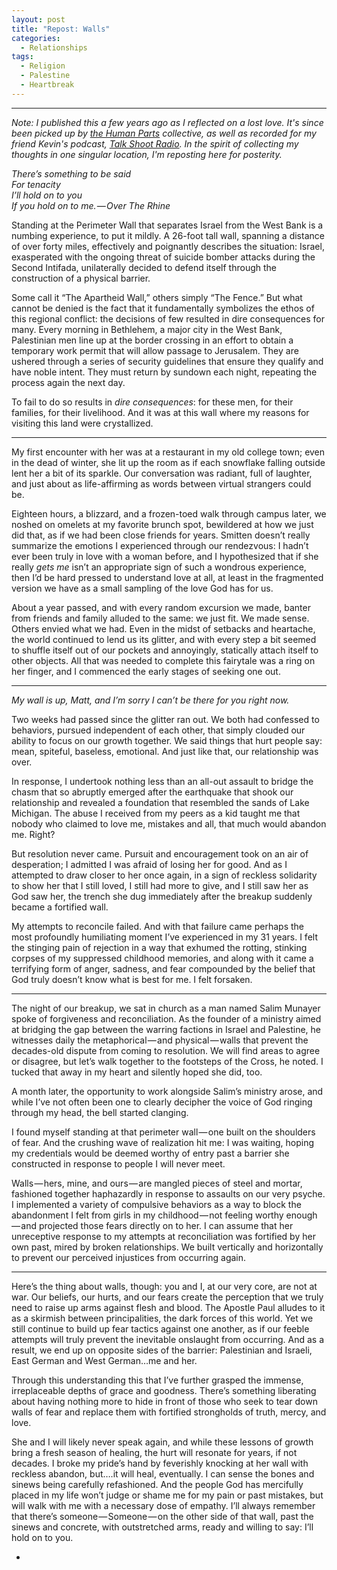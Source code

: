 ```yaml
---
layout: post
title: "Repost: Walls"
categories:
  - Relationships
tags:
  - Religion
  - Palestine
  - Heartbreak
---
```


---

_Note: I published this a few years ago as I reflected on a lost love.  It's since been picked up by [the Human Parts](https://medium.com/human-parts) collective, as well as recorded for my friend Kevin's podcast, [Talk Shoot Radio](http://talkshootradiopodcast.libsyn.com/tsr-8-matt). In the spirit of collecting my thoughts in one singular location, I'm reposting here for posterity._


_There’s something to be said  
For tenacity  
I’ll hold on to you  
If you hold on to me. — Over The Rhine_  


Standing at the Perimeter Wall that separates Israel from the West Bank is a numbing experience, to put it mildly. A 26-foot tall wall, spanning a distance of over forty miles, effectively and poignantly describes the situation: Israel, exasperated with the ongoing threat of suicide bomber attacks during the Second Intifada, unilaterally decided to defend itself through the construction of a physical barrier.  


Some call it “The Apartheid Wall,” others simply “The Fence.” But what cannot be denied is the fact that it fundamentally symbolizes the ethos of this regional conflict: the decisions of few resulted in dire consequences for many.
Every morning in Bethlehem, a major city in the West Bank, Palestinian men line up at the border crossing in an effort to obtain a temporary work permit that will allow passage to Jerusalem. They are ushered through a series of security guidelines that ensure they qualify and have noble intent. They must return by sundown each night, repeating the process again the next day.  

To fail to do so results in _dire consequences_: for these men, for their families, for their livelihood. And it was at this wall where my reasons for visiting this land were crystallized.


---

My first encounter with her was at a restaurant in my old college town; even in the dead of winter, she lit up the room as if each snowflake falling outside lent her a bit of its sparkle. Our conversation was radiant, full of laughter, and just about as life-affirming as words between virtual strangers could be.  

Eighteen hours, a blizzard, and a frozen-toed walk through campus later, we noshed on omelets at my favorite brunch spot, bewildered at how we just did that, as if we had been close friends for years. Smitten doesn’t really summarize the emotions I experienced through our rendezvous: I hadn’t ever been truly in love with a woman before, and I hypothesized that if she really _gets me_ isn’t an appropriate sign of such a wondrous experience, then I’d be hard pressed to understand love at all, at least in the fragmented version we have as a small sampling of the love God has for us.  

About a year passed, and with every random excursion we made, banter from friends and family alluded to the same: we just fit. We made sense. Others envied what we had. Even in the midst of setbacks and heartache, the world continued to lend us its glitter, and with every step a bit seemed to shuffle itself out of our pockets and annoyingly, statically attach itself to other objects. All that was needed to complete this fairytale was a ring on her finger, and I commenced the early stages of seeking one out.


---

_My wall is up, Matt, and I’m sorry I can’t be there for you right now._  

Two weeks had passed since the glitter ran out. We both had confessed to behaviors, pursued independent of each other, that simply clouded our ability to focus on our growth together. We said things that hurt people say: mean, spiteful, baseless, emotional. And just like that, our relationship was over.  

In response, I undertook nothing less than an all-out assault to bridge the chasm that so abruptly emerged after the earthquake that shook our relationship and revealed a foundation that resembled the sands of Lake Michigan. The abuse I received from my peers as a kid taught me that nobody who claimed to love me, mistakes and all, that much would abandon me. Right?  

But resolution never came. Pursuit and encouragement took on an air of desperation; I admitted I was afraid of losing her for good. And as I attempted to draw closer to her once again, in a sign of reckless solidarity to show her that I still loved, I still had more to give, and I still saw her as God saw her, the trench she dug immediately after the breakup suddenly became a fortified wall.  

My attempts to reconcile failed. And with that failure came perhaps the most profoundly humiliating moment I’ve experienced in my 31 years. I felt the stinging pain of rejection in a way that exhumed the rotting, stinking corpses of my suppressed childhood memories, and along with it came a terrifying form of anger, sadness, and fear compounded by the belief that God truly doesn’t know what is best for me. I felt forsaken.  


---

The night of our breakup, we sat in church as a man named Salim Munayer spoke of forgiveness and reconciliation. As the founder of a ministry aimed at bridging the gap between the warring factions in Israel and Palestine, he witnesses daily the metaphorical — and physical — walls that prevent the decades-old dispute from coming to resolution. We will find areas to agree or disagree, but let’s walk together to the footsteps of the Cross, he noted. I tucked that away in my heart and silently hoped she did, too.  

A month later, the opportunity to work alongside Salim’s ministry arose, and while I’ve not often been one to clearly decipher the voice of God ringing through my head, the bell started clanging.  

I found myself standing at that perimeter wall — one built on the shoulders of fear. And the crushing wave of realization hit me: I was waiting, hoping my credentials would be deemed worthy of entry past a barrier she constructed in response to people I will never meet.  

Walls — hers, mine, and ours — are mangled pieces of steel and mortar, fashioned together haphazardly in response to assaults on our very psyche. I implemented a variety of compulsive behaviors as a way to block the abandonment I felt from girls in my childhood — not feeling worthy enough — and projected those fears directly on to her. I can assume that her unreceptive response to my attempts at reconciliation was fortified by her own past, mired by broken relationships. We built vertically and horizontally to prevent our perceived injustices from occurring again.  

---

Here’s the thing about walls, though: you and I, at our very core, are not at war. Our beliefs, our hurts, and our fears create the perception that we truly need to raise up arms against flesh and blood. The Apostle Paul alludes to it as a skirmish between principalities, the dark forces of this world. Yet we still continue to build up fear tactics against one another, as if our feeble attempts will truly prevent the inevitable onslaught from occurring. And as a result, we end up on opposite sides of the barrier: Palestinian and Israeli, East German and West German…me and her.  

Through this understanding this that I’ve further grasped the immense, irreplaceable depths of grace and goodness. There’s something liberating about having nothing more to hide in front of those who seek to tear down walls of fear and replace them with fortified strongholds of truth, mercy, and love.  

She and I will likely never speak again, and while these lessons of growth bring a fresh season of healing, the hurt will resonate for years, if not decades. I broke my pride’s hand by feverishly knocking at her wall with reckless abandon, but….it will heal, eventually. I can sense the bones and sinews being carefully refashioned. And the people God has mercifully placed in my life won’t judge or shame me for my pain or past mistakes, but will walk with me with a necessary dose of empathy.
I’ll always remember that there’s someone — Someone — on the other side of that wall, past the sinews and concrete, with outstretched arms, ready and willing to say: I’ll hold on to you.  

-
